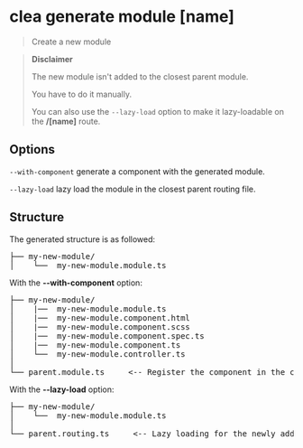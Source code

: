 # clea generate module [name]

> Create a new module


> **Disclaimer**
>
> The new module isn't added to the closest parent module.
>
> You have to do it manually.
>
> You can also use the `--lazy-load` option to make it lazy-loadable on the **/[name]** route.

## Options

`--with-component` generate a component with the generated module.

`--lazy-load` lazy load the module in the closest parent routing file.

## Structure

The generated structure is as followed:

<pre>
├── my-new-module/
│    └──  my-new-module.module.ts
</pre>

With the **--with-component** option:

<pre>
├── my-new-module/
│    |──  my-new-module.module.ts
│    |──  my-new-module.component.html
│    |──  my-new-module.component.scss
│    |──  my-new-module.component.spec.ts
│    |──  my-new-module.component.ts
│    └──  my-new-module.controller.ts
│
└── parent.module.ts     <-- Register the component in the closest parent module
</pre>

With the **--lazy-load** option:

<pre>
├── my-new-module/
│    └──  my-new-module.module.ts
│
└── parent.routing.ts     <-- Lazy loading for the newly added route
</pre>
